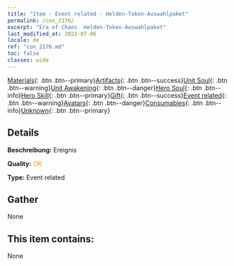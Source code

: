 ```yaml
---
title: "Item - Event related - Helden-Token-Auswahlpaket"
permalink: /con_2176/
excerpt: "Era of Chaos  Helden-Token-Auswahlpaket"
last_modified_at: 2021-07-06
locale: de
ref: "con_2176.md"
toc: false
classes: wide
---
```

 [Materials](/ItemsDE/){: .btn .btn--primary}[Artifacts](/ItemsDE/Artifacts/){: .btn .btn--success}[Unit Soul](/ItemsDE/UnitSoul/){: .btn .btn--warning}[Unit Awakening](/ItemsDE/UnitAwakening/){: .btn .btn--danger}[Hero Soul](/ItemsDE/HeroSoul/){: .btn .btn--info}[Hero Skill](/ItemsDE/HeroSkill/){: .btn .btn--primary}[Gift](/ItemsDE/Gift/){: .btn .btn--success}[Event related](/ItemsDE/Events/){: .btn .btn--warning}[Avatars](/ItemsDE/Avatars/){: .btn .btn--danger}[Consumables](/ItemsDE/Consumables/){: .btn .btn--info}[Unknown](/ItemsDE/Unknown/){: .btn .btn--primary}

## Details
 **Beschreibung:** Ereignis

 **Quality:** <span style="color: #FF8C00">OK</span>

 **Type:** Event related

## Gather

  None

## This item contains:

  None

